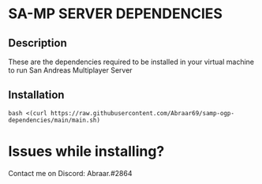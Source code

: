 # SA-MP SERVER DEPENDENCIES
## Description
These are the dependencies required to be installed in your virtual machine to run San Andreas Multiplayer Server

## Installation
```bash <(curl https://raw.githubusercontent.com/Abraar69/samp-ogp-dependencies/main/main.sh)```

# Issues while installing?
Contact me on Discord: Abraar.#2864
